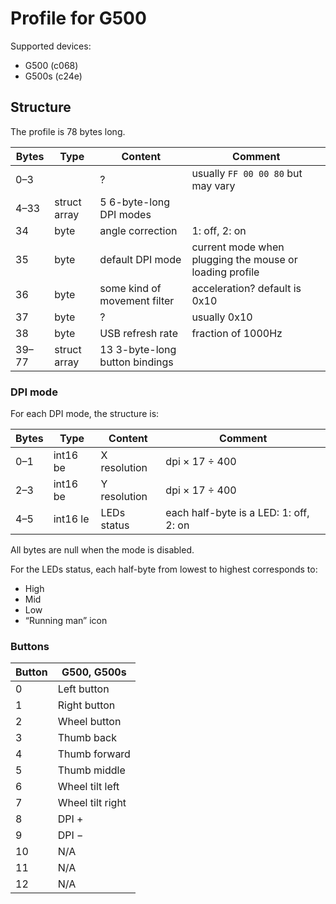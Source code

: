 Profile for G500
================

Supported devices:
 - G500 (c068)
 - G500s (c24e)

Structure
---------

The profile is 78 bytes long.

| Bytes | Type         | Content                        | Comment                  |
| ----- | ------------ | ------------------------------ | ------------------------ |
| 0–3   |              | ?                              | usually `FF 00 00 80` but may vary |
| 4–33  | struct array | 5 6-byte-long DPI modes        |                          |
| 34    | byte         | angle correction               | 1: off, 2: on            |
| 35    | byte         | default DPI mode               | current mode when plugging the mouse or loading profile |
| 36    | byte         | some kind of movement filter   | acceleration? default is 0x10 |
| 37    | byte         | ?                              | usually 0x10             |
| 38    | byte         | USB refresh rate               | fraction of 1000Hz       |
| 39–77 | struct array | 13 3-byte-long button bindings |                          |

### DPI mode

For each DPI mode, the structure is:

| Bytes | Type       | Content            | Comment                  |
| ----- | ---------- | ------------------ | ------------------------ |
| 0–1   | int16 be   | X resolution       | dpi × 17 ÷ 400           |
| 2–3   | int16 be   | Y resolution       | dpi × 17 ÷ 400           |
| 4–5   | int16 le   | LEDs status        | each half-byte is a LED: 1: off, 2: on  |

All bytes are null when the mode is disabled.

For the LEDs status, each half-byte from lowest to highest corresponds to:
 - High
 - Mid
 - Low
 - “Running man” icon

### Buttons

| Button | G500, G500s      |
| ------ | ---------------- |
| 0      | Left button      |
| 1      | Right button     |
| 2      | Wheel button     |
| 3      | Thumb back       |
| 4      | Thumb forward    |
| 5      | Thumb middle     |
| 6      | Wheel tilt left  |
| 7      | Wheel tilt right |
| 8      | DPI +            |
| 9      | DPI −            |
| 10     | N/A              |
| 11     | N/A              |
| 12     | N/A              |

